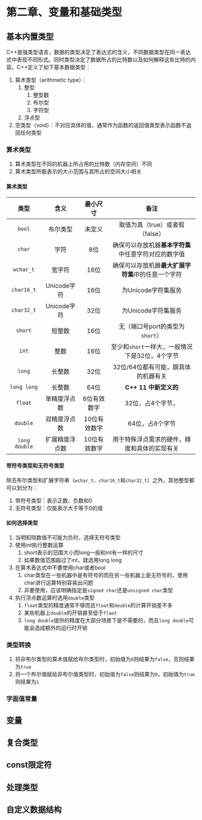 # 第二章、变量和基础类型

## 基本内置类型

C++是强类型语言，数据的类型决定了表达式的含义，不同数据类型在同一表达式中表现不同形式。同时类型决定了数据所占的比特数以及如何解释这些比特的内容。C++定义了如下基本数据类型：

1. 算术类型（arithmetic type）：
   1. 整型
      1. 整型数
      2. 布尔型
      3. 字符型
   2. 浮点型
2. 空类型（void）：不对应具体的值，通常作为函数的返回值类型表示函数不返回任何类型

### 算术类型

1. 算术类型在不同的机器上所占用的比特数（内存空间）不同
2. 算术类型所能表示的大小范围与其所占的空间大小相关

#### 算术类型

|     类型      |      含义      |   最小尺寸   |                         备注                         |
| :-----------: | :------------: | :----------: | :--------------------------------------------------: |
|    `bool`     |    布尔类型    |    未定义    |           取值为真（true）或者假（false）            |
|    `char`     |      字符      |     8位      | 确保可以存放机器**基本字符集**中任意字符对应的数字值 |
|   `wchar_t`   |     宽字符     |     16位     |  确保可以存放机器**最大扩展字符集**中的任意一个字符  |
|  `char16_t`   |  Unicode字符   |     16位     |                 为Unicode字符集服务                  |
|  `char32_t`   |  Unicode字符   |     32位     |                 为Unicode字符集服务                  |
|    `short`    |     短整数     |     16位     |           无（端口号port的类型为`short`）            |
|     `int`     |      整数      |     16位     |    至少和`short`一样大，一般情况下是32位，4个字节    |
|    `long`     |     长整数     |     32位     |         32位/64位都有可能，跟具体的机器有关          |
|  `long long`  |     长整数     |     64位     |                **C++ 11 中新定义的**                 |
|    `float`    |  单精度浮点数  | 6位有效数字  |                  32位，占4个字节，                   |
|   `double`    |  双精度浮点数  | 10位有效数字 |                   64位，占8个字节                    |
| `long double` | 扩展精度浮点数 | 10位有效数字 |     用于特殊浮点需求的硬件，精度和具体的实现有关     |

#### 带符号类型和无符号类型

除去布尔类型和扩展字符串（`wchar_t`、`char16_t`和`char32_t`）之外，其他整型都可以划分为：

1. 带符号类型：表示正数、负数和0
2. 无符号类型：仅能表示大于等于0的值

#### 如何选择类型

1. 当明知晓数值不可能为负时，选择无符号类型
2. 使用int执行整数运算
   1. short表示的范围大小而long一般和int有一样的尺寸
   2. 如果数值范围超过了int，就选用long long
3. 在算术表达式中不要使用char或者bool
   1. char类型在一些机器中是有符号的而在另一些机器上是无符号的，使用char进行运算特别容易出问题
   2. 非要使用，应该明确指定是`signed char`还是`unsigned char`类型
4. 执行浮点数运算时选用`double`类型
   1. `float`类型的精度通常不够而且`float`和`double`的计算开销差不多
   2. 某些机器上`double`的开销甚至低于`flaot`
   3. `long double`提供的精度在大部分场景下是不需要的，而且`long double`可能会造成额外的运行时开销

### 类型转换

1. 将非布尔类型的算术值赋给布尔类型时，初始值为`0`则结果为`false`，否则结果为`true`
2. 将一个布尔值赋给非布尔值类型时，初始值为`false`则结果为`0`，初始值为`true`则结果为`1`

### 字面值常量

## 变量

## 复合类型

## const限定符

## 处理类型

## 自定义数据结构